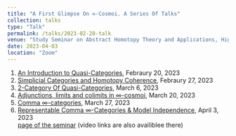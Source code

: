 ```yaml
---
title: "A First Glimpse On ∞-Cosmoi. A Series Of Talks"
collection: talks
type: "Talk"
permalink: /talks/2023-02-20-talk
venue: "Study Seminar on Abstract Homotopy Theory and Applications, Higher School of Economics, Independent University of Moscow"
date: 2023-04-03
location: "Zoom"
---
```


1. [An Introduction to Quasi-Categories](https://magisterlud.github.io/files/Quasi%20categories.pdf), Febraury 20, 2023    
2. [Simplicial Categories and Homotopy Coherence](https://magisterlud.github.io/files/Homotopy%20coherence.pdf), Febraury 27, 2023    
3. [2-Category Of Quasi-Categories](https://magisterlud.github.io/files/2-cat%20of%20qCat%20and%20intro%20to%20∞-cosmoi.pdf), March 6, 2023  
4. [Adjunctions, limits and colimits in $\infty$-cosmoi](https://magisterlud.github.io/files/Adjunctions,%20limits%20and%20colimits%20in%20∞-cosmoi.pdf), March 20, 2023  
5. [Comma $\infty$-categories](https://magisterlud.github.io/files/Comma%20∞-category.pdf), March 27, 2023  
6. [Representable Comma $\infty$-Categories & Model Independence](https://magisterlud.github.io/files/Model%20Independence.pdf), April 3, 2023  
[page of the seminar](https://researchseminars.org/seminar/HomotopyTheoryAndApps) (video links are also availiblee there)
